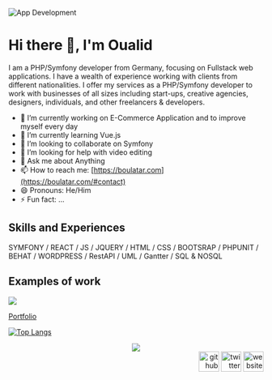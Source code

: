 ![App Development](https://github.com/bigboss-oualid/bigboss-oualid/blob/main/navpicture.jpg)

# Hi there 👋, I'm Oualid
I am a PHP/Symfony developer from Germany, focusing on Fullstack web applications. I have a wealth of experience working with clients from different nationalities. I offer my services as a PHP/Symfony developer to work with businesses of all sizes including start-ups, creative agencies, designers, individuals, and other freelancers & developers.

- 🔭 I’m currently working on E-Commerce Application and to improve myself every day 
- 🌱 I’m currently learning Vue.js 
- 👯 I’m looking to collaborate on Symfony 
- 🤔 I’m looking for help with  video editing  
- 💬 Ask me about Anything 
- 📫 How to reach me: [https://boulatar.com](https://boulatar.com/#contact) 
- 😄 Pronouns: He/Him 
- ⚡ Fun fact: ... 

## Skills and Experiences
SYMFONY / REACT / JS / JQUERY / HTML / CSS / BOOTSRAP / PHPUNIT / BEHAT / WORDPRESS / RestAPI / UML / Gantter / SQL & NOSQL

## Examples of work

<img src="https://github.com/bigboss-oualid/bigboss-oualid/blob/main/work-example.gif">

[Portfolio](https://boulatar.com/#portfolio)

[![Top Langs](https://github-readme-stats.vercel.app/api/top-langs/?username=bigboss-oualid&layout=compact&hide=html)](https://github.com/bigboss-oualid/github-readme-stats)

<div style="text-align:center">
  <a href="https://github.com/bigboss-oualid/github-readme-stats">
    <img align="center" src="https://github-readme-stats.vercel.app/api?username=bigboss-oualid&&show_icons=true&&theme=radical">
  </a>
</div>

<div align="right">
  <a href="https://github.com/bigboss-oualid"><img src='https://cdn.jsdelivr.net/npm/simple-icons@3.0.1/icons/github.svg' alt='github' height='40'></a>
  <a href="https://twitter.com/BigBoss94047477"><img src='https://cdn.jsdelivr.net/npm/simple-icons@3.0.1/icons/twitter.svg' alt='twitter' height='40'></a>
  <a href="https:///it-bigboss.de"><img src='https://cdn.jsdelivr.net/npm/simple-icons@3.0.1/icons/icloud.svg' alt='website' height='40'></a>
</div>
<!--
**bigboss-oualid/bigboss-oualid** is a ✨ _special_ ✨ repository because its `README.md` (this file) appears on your GitHub profile.
** center state
<a href="https://github.com/bigboss-oualid/github-readme-stats">
  <img  align="center" src="https://github-readme-stats.vercel.app/api?username=bigboss-oualid&&show_icons=true&title_color=ffffff&icon_color=bb2acf&text_color=daf7dc&bg_color=191919">
</a>
** show single repo card
[![Readme Card](https://github-readme-stats.vercel.app/api/pin/?username=bigboss-oualid&repo=project_8&show_owner=bigboss-oualid)](https://github.com/bigboss-oualid/github-readme-stats)

-->
